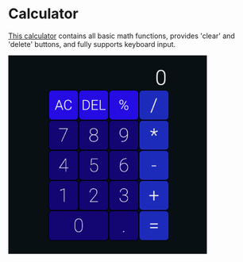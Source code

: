 # Calculator

[This calculator](https://squidmonkey16.github.io/calculator/) contains all basic math functions, provides 'clear' and 'delete' buttons, and fully supports keyboard input.

<img src="calculator-preview.png" width=400>